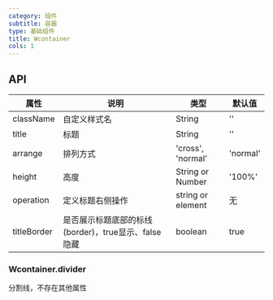 ```yaml
---
category: 组件
subtitle: 容器
type: 基础组件
title: Wcontainer
cols: 1
---
```


## API

| 属性          | 说明                                 | 类型                | 默认值      |
| ----------- | ---------------------------------- | ----------------- | -------- |
| className   | 自定义样式名                             | String            | ''       |
| title       | 标题                                 | String            | ''       |
| arrange     | 排列方式                               | 'cross', 'normal' | 'normal' |
| height      | 高度                                 | String or Number  | '100%'   |
| operation   | 定义标题右侧操作                           | string or element | 无        |
| titleBorder | 是否展示标题底部的标线(border)，true显示、false隐藏 | boolean           | true     |


### Wcontainer.divider

分割线，不存在其他属性
